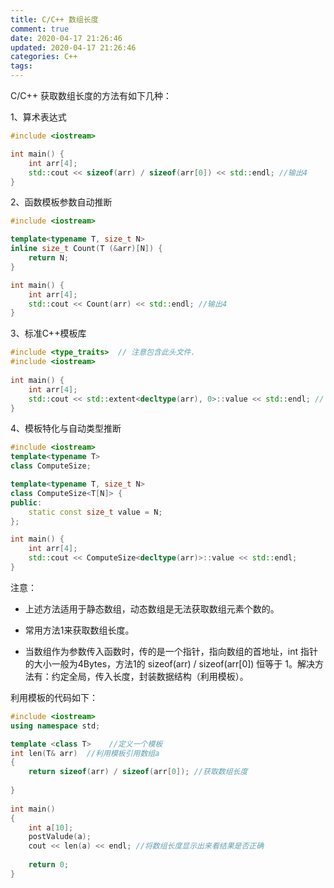```yaml
---
title: C/C++ 数组长度
comment: true
date: 2020-04-17 21:26:46
updated: 2020-04-17 21:26:46
categories: C++
tags:
---
```




C/C++ 获取数组长度的方法有如下几种：

1、算术表达式

```C++
#include <iostream>

int main() {
    int arr[4];
    std::cout << sizeof(arr) / sizeof(arr[0]) << std::endl; //输出4
}
```

2、函数模板参数自动推断

```C++
#include <iostream>

template<typename T, size_t N>
inline size_t Count(T (&arr)[N]) {
    return N;
}

int main() {
    int arr[4];
    std::cout << Count(arr) << std::endl; //输出4
}
```

3、标准C++模板库

```C++
#include <type_traits>  // 注意包含此头文件.
#include <iostream>
 
int main() {
    int arr[4];
    std::cout << std::extent<decltype(arr), 0>::value << std::endl; // 输出4
}
```

4、模板特化与自动类型推断

```C++
#include <iostream>
template<typename T>
class ComputeSize;

template<typename T, size_t N>
class ComputeSize<T[N]> {
public:
    static const size_t value = N;
};

int main() {
    int arr[4];
    std::cout << ComputeSize<decltype(arr)>::value << std::endl;
}
```

注意：

- 上述方法适用于静态数组，动态数组是无法获取数组元素个数的。

- 常用方法1来获取数组长度。

- 当数组作为参数传入函数时，传的是一个指针，指向数组的首地址，int 指针的大小一般为4Bytes，方法1的 sizeof(arr) / sizeof(arr[0]) 恒等于 1。解决方法有：约定全局，传入长度，封装数据结构（利用模板）。

利用模板的代码如下：

```C++
#include <iostream>
using namespace std;

template <class T>    //定义一个模板
int len(T& arr)  //利用模板引用数组a
{
	return sizeof(arr) / sizeof(arr[0]); //获取数组长度
	
}
 
int main()
{
	int a[10];
	postValude(a);
	cout << len(a) << endl; //将数组长度显示出来看结果是否正确
	
    return 0;
}

```

